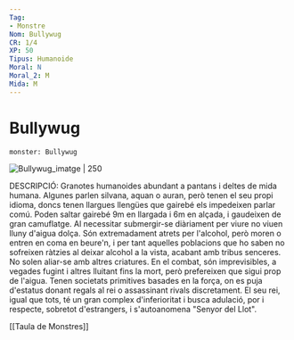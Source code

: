 ```yaml
---
Tag:
- Monstre
Nom: Bullywug
CR: 1/4
XP: 50
Tipus: Humanoide
Moral: N
Moral_2: M
Mida: M
---
```

# Bullywug

```statblock
monster: Bullywug
```

![Bullywug_imatge | 250](https://static.wikia.nocookie.net/forgottenrealms/images/8/8f/Bullywug-5e.jpg/revision/latest?cb=20161119174933)

DESCRIPCIÓ: 
Granotes humanoides abundant a pantans i deltes de mida humana. Algunes parlen silvana, aquan o auran, però tenen el seu propi idioma, doncs tenen llargues llengües que gairebé els impedeixen parlar comú. Poden saltar gairebé 9m en llargada i 6m en alçada, i gaudeixen de gran camuflatge. Al necessitar submergir-se diàriament per viure no viuen lluny d'aigua dolça. Són extremadament atrets per l'alcohol, però moren o entren en coma en beure'n, i per tant aquelles poblacions que ho saben no sofreixen ràtzies al deixar alcohol a la vista, acabant amb tribus senceres. No solen aliar-se amb altres criatures. En el combat, són imprevisibles, a vegades fugint i altres lluitant fins la mort, però prefereixen que sigui prop de l'aigua. Tenen societats primitives basades en la força, on es puja d'estatus donant regals al rei o assassinant rivals discretament. El seu rei, igual que tots, té un gran complex d'inferioritat i busca adulació, por i respecte, sobretot d'estrangers, i s'autoanomena "Senyor del Llot".

[[Taula de Monstres]]
